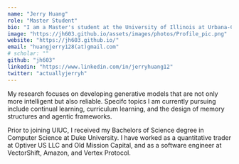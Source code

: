 ```yaml
---
name: "Jerry Huang"
role: "Master Student"
bio: "I am a Master's student at the University of Illinois at Urbana-Champaign (UIUC) advised by Prof. Tong Zhang and Prof. Julia Hockenmaier."
image: "https://jh603.github.io/assets/images/photos/Profile_pic.png"
website: "https://jh603.github.io/"
email: "huangjerry128(at)gmail.com"
# scholar: ""
github: "jh603"
linkedin: "https://www.linkedin.com/in/jerryhuang12"
twitter: "actuallyjerryh"
---
```


My research focuses on developing generative models that are not only more intelligent but also reliable. Specifc topics I am currently pursuing include continual learning, curriculum learning, and the design of memory structures and agentic frameworks.

Prior to joining UIUC, I received my Bachelors of Science degree in Computer Science at Duke University. I have worked as a quantitative trader at Optiver US LLC and Old Mission Capital, and as a software engineer at VectorShift, Amazon, and Vertex Protocol.